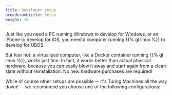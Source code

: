 ```yaml
---
title: Developer setup
breadcrumbtitle: Setup
weight: 10
---
```


Just like you need a PC running Windows to develop for Windows, or an
iPhone to develop for iOS, you need a computer running {{% gl linux %}}
to develop for UBOS.

But fear not: a virtualized computer, like a Docker container running
{{% gl linux %}}, works just fine. In fact, it works better than actual physical
hardware, because you can easily blow it away and start again from a clean
slate without reinstallation. No new hardware purchases are required!

While of course other setups are possible -- it's Turing Machines all
the way down! -- we recommend you choose one of the following
configurations:

